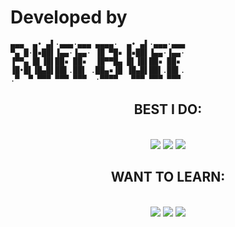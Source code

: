 # Developed by
```shell
▄▄▄  ▄• ▄▌·▄▄▄·▄▄▄ ▄▄▄▄·  ▄• ▄▌·▄▄▄·▄▄▄
▀▄ █·█▪██▌▐▄▄·▐▄▄· ▐█ ▀█▪ █▪██▌▐▄▄·▐▄▄·
▐▀▀▄ █▌▐█▌██▪ ██▪  ▐█▀▀█▄ █▌▐█▌██▪ ██▪ 
▐█•█▌▐█▄█▌██▌.██▌ .██▄▪▐█ ▐█▄█▌██▌.██▌.
.▀  ▀ ▀▀▀ ▀▀▀ ▀▀▀  ·▀▀▀▀   ▀▀▀ ▀▀▀ ▀▀▀ 
```
<h2 align="center">BEST I DO:</h2>
<br/>
<div align="center">
    <img src="https://skillicons.dev/icons?i=arch,ubuntu,windows" />
    <img src="https://skillicons.dev/icons?i=solidity,lua,py,js,ts,css" />
    <img src="https://skillicons.dev/icons?i=nextjs,react,vercel,flask,discord,telegram,ipfs" />
</div>

<h2 align="center">WANT TO LEARN:</h2>
<br/>
<div align="center">
    <img src="https://skillicons.dev/icons?i=linux,nix" />
    <img src="https://skillicons.dev/icons?i=c,cpp,java,bash" />
    <img src="https://skillicons.dev/icons?i=neovim,blender,unreal,mongodb" />
</div>
